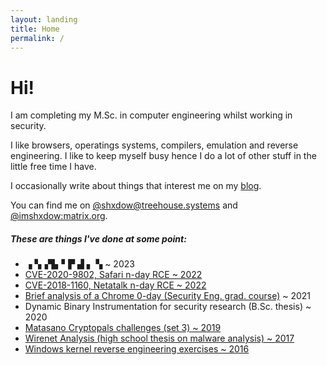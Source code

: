 ```yaml
---
layout: landing
title: Home
permalink: /
---
```


# Hi!

I am completing my M.Sc. in computer
engineering whilst  working in security.

I like browsers, operatings systems,
compilers, emulation and reverse
engineering. I like to keep myself busy
hence I do a lot of other stuff in the
little free time I have.

I occasionally write about things that
interest me on my [blog](/blog).


You can find me on 
[@shxdow@treehouse.systems](https://social.treehouse.systems/@shxdow)
and 
[@imshxdow:matrix.org](https://matrix.to/#/@imshxdow:matrix.org).

##### These are things I've done at some point:

* ▗ ▚▗▜▖▘▛ ▟ ▖ ▚ ~ 2023
* [CVE-2020-9802, Safari n-day RCE ~ 2022](/cve-2020-9802)
* [CVE-2018-1160, Netatalk n-day RCE ~ 2022](/cve-2018-1160)
* [Brief analysis of a Chrome 0-day (Security Eng. grad. course)](https://raw.githubusercontent.com/shxdow/talks/main/short-browser-exploitation.pdf) ~ 2021
* Dynamic Binary Instrumentation for security research (B.Sc. thesis) ~ 2020
* [Matasano Cryptopals challenges (set 3) ~ 2019](https://github.com/shxdow/matasano)
* [Wirenet Analysis (high school thesis on malware analysis) ~ 2017](/wirenet-analysis/)
* [Windows kernel reverse engineering exercises ~ 2016](/nt-kernel-notes/)

